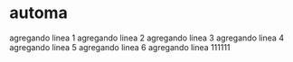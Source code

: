 # automa
agregando linea 1
agregando linea 2
agregando linea 3
agregando linea 4
agregando linea 5
agregando linea 6
agregando linea 111111
